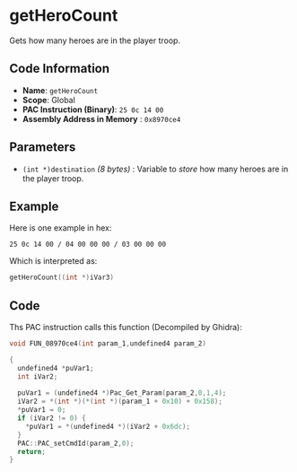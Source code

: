 # getHeroCount

Gets how many heroes are in the player troop.

## Code Information

- **Name**: `getHeroCount`
- **Scope**: Global
- **PAC Instruction (Binary)**: `25 0c 14 00`
- **Assembly Address in Memory** : `0x8970ce4`

## Parameters

- `(int *)destination` *(8 bytes)* : Variable to *store* how many heroes are in the player troop.

## Example

Here is one example in hex:

```25 0c 14 00 / 04 00 00 00 / 03 00 00 00```

Which is interpreted as:

```c
getHeroCount((int *)iVar3)
```

## Code

Ths PAC instruction calls this function (Decompiled by Ghidra):

```c
void FUN_08970ce4(int param_1,undefined4 param_2)

{
  undefined4 *puVar1;
  int iVar2;
  
  puVar1 = (undefined4 *)Pac_Get_Param(param_2,0,1,4);
  iVar2 = *(int *)(*(int *)(param_1 + 0x10) + 0x158);
  *puVar1 = 0;
  if (iVar2 != 0) {
    *puVar1 = *(undefined4 *)(iVar2 + 0x6dc);
  }
  PAC::PAC_setCmdId(param_2,0);
  return;
}
```

